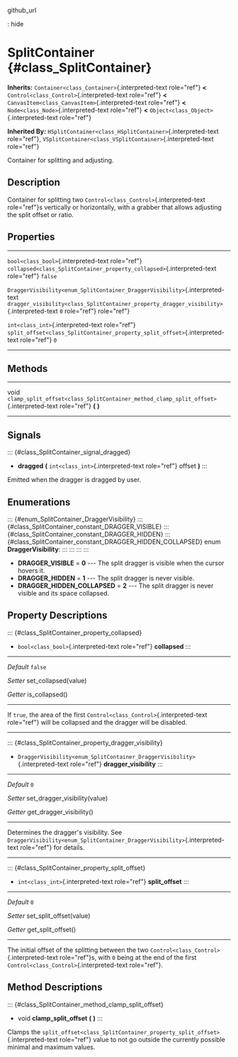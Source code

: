 github\_url

:   hide

SplitContainer {#class_SplitContainer}
==============

**Inherits:** `Container<class_Container>`{.interpreted-text role="ref"}
**\<** `Control<class_Control>`{.interpreted-text role="ref"} **\<**
`CanvasItem<class_CanvasItem>`{.interpreted-text role="ref"} **\<**
`Node<class_Node>`{.interpreted-text role="ref"} **\<**
`Object<class_Object>`{.interpreted-text role="ref"}

**Inherited By:**
`HSplitContainer<class_HSplitContainer>`{.interpreted-text role="ref"},
`VSplitContainer<class_VSplitContainer>`{.interpreted-text role="ref"}

Container for splitting and adjusting.

Description
-----------

Container for splitting two `Control<class_Control>`{.interpreted-text
role="ref"}s vertically or horizontally, with a grabber that allows
adjusting the split offset or ratio.

Properties
----------

  ------------------------------------------------------------------------------ ------------------------------------------------------------------------------------------ ---------
  `bool<class_bool>`{.interpreted-text role="ref"}                               `collapsed<class_SplitContainer_property_collapsed>`{.interpreted-text role="ref"}         `false`

  `DraggerVisibility<enum_SplitContainer_DraggerVisibility>`{.interpreted-text   `dragger_visibility<class_SplitContainer_property_dragger_visibility>`{.interpreted-text   `0`
  role="ref"}                                                                    role="ref"}                                                                                

  `int<class_int>`{.interpreted-text role="ref"}                                 `split_offset<class_SplitContainer_property_split_offset>`{.interpreted-text role="ref"}   `0`
  ------------------------------------------------------------------------------ ------------------------------------------------------------------------------------------ ---------

Methods
-------

  ------ ----------------------------------------------------------------------------------------
  void   `clamp_split_offset<class_SplitContainer_method_clamp_split_offset>`{.interpreted-text
         role="ref"} **(** **)**

  ------ ----------------------------------------------------------------------------------------

Signals
-------

::: {#class_SplitContainer_signal_dragged}
-   **dragged** **(** `int<class_int>`{.interpreted-text role="ref"}
    offset **)**
:::

Emitted when the dragger is dragged by user.

Enumerations
------------

::: {#enum_SplitContainer_DraggerVisibility}
::: {#class_SplitContainer_constant_DRAGGER_VISIBLE}
::: {#class_SplitContainer_constant_DRAGGER_HIDDEN}
::: {#class_SplitContainer_constant_DRAGGER_HIDDEN_COLLAPSED}
enum **DraggerVisibility**:
:::
:::
:::
:::

-   **DRAGGER\_VISIBLE** = **0** \-\-- The split dragger is visible when
    the cursor hovers it.
-   **DRAGGER\_HIDDEN** = **1** \-\-- The split dragger is never
    visible.
-   **DRAGGER\_HIDDEN\_COLLAPSED** = **2** \-\-- The split dragger is
    never visible and its space collapsed.

Property Descriptions
---------------------

::: {#class_SplitContainer_property_collapsed}
-   `bool<class_bool>`{.interpreted-text role="ref"} **collapsed**
:::

  ----------- -----------------------
  *Default*   `false`

  *Setter*    set\_collapsed(value)

  *Getter*    is\_collapsed()
  ----------- -----------------------

If `true`, the area of the first
`Control<class_Control>`{.interpreted-text role="ref"} will be collapsed
and the dragger will be disabled.

------------------------------------------------------------------------

::: {#class_SplitContainer_property_dragger_visibility}
-   `DraggerVisibility<enum_SplitContainer_DraggerVisibility>`{.interpreted-text
    role="ref"} **dragger\_visibility**
:::

  ----------- ---------------------------------
  *Default*   `0`

  *Setter*    set\_dragger\_visibility(value)

  *Getter*    get\_dragger\_visibility()
  ----------- ---------------------------------

Determines the dragger\'s visibility. See
`DraggerVisibility<enum_SplitContainer_DraggerVisibility>`{.interpreted-text
role="ref"} for details.

------------------------------------------------------------------------

::: {#class_SplitContainer_property_split_offset}
-   `int<class_int>`{.interpreted-text role="ref"} **split\_offset**
:::

  ----------- ---------------------------
  *Default*   `0`

  *Setter*    set\_split\_offset(value)

  *Getter*    get\_split\_offset()
  ----------- ---------------------------

The initial offset of the splitting between the two
`Control<class_Control>`{.interpreted-text role="ref"}s, with `0` being
at the end of the first `Control<class_Control>`{.interpreted-text
role="ref"}.

Method Descriptions
-------------------

::: {#class_SplitContainer_method_clamp_split_offset}
-   void **clamp\_split\_offset** **(** **)**
:::

Clamps the
`split_offset<class_SplitContainer_property_split_offset>`{.interpreted-text
role="ref"} value to not go outside the currently possible minimal and
maximum values.
